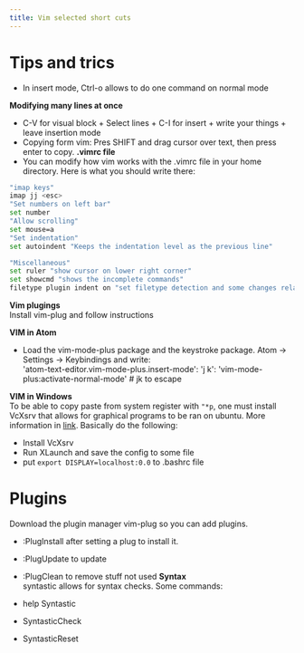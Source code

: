 ```yaml
---
title: Vim selected short cuts
---
```


# Tips and trics  
- In insert mode, Ctrl-o allows to do one command on normal mode


**Modifying many lines at once**
- C-V for visual block + Select lines + C-I for insert + write your things + leave insertion mode
- Copying form vim: Pres SHIFT and drag cursor over text, then press enter to copy.
**.vimrc file**
- You can modify how vim works with the .vimrc file in your home directory. Here is what you should write there:  
```bash
"imap keys"
imap jj <esc>
"Set numbers on left bar"
set number
"Allow scrolling"
set mouse=a
"Set indentation"
set autoindent "Keeps the indentation level as the previous line"

"Miscellaneous"
set ruler "show cursor on lower right corner"
set showcmd "shows the incomplete commands"
filetype plugin indent on "set filetype detection and some changes related to that"
```

**Vim plugings**  
Install vim-plug and follow instructions

**VIM in Atom**  
- Load the vim-mode-plus package and the keystroke package.
Atom -> Settings -> Keybindings and write:  
'atom-text-editor.vim-mode-plus.insert-mode':
  'j k': 'vim-mode-plus:activate-normal-mode' # jk to escape

**VIM in Windows**  
To be able to copy paste from system register with `"*p`, one must install VcXsrv that allows for graphical programs to be ran on ubuntu. More information in [link](https://superuser.com/questions/1291425/windows-subsystem-linux-make-vim-use-the-clipboard). Basically do the following:  

- Install VcXsrv  
- Run XLaunch and save the config to some file  
- put `export DISPLAY=localhost:0.0` to .bashrc file

# Plugins  
Download the plugin manager vim-plug so you can add plugins.
- :PlugInstall after setting a plug to install it.
- :PlugUpdate to update
- :PlugClean to remove stuff not used
**Syntax**  
syntastic allows for syntax checks. Some commands:  

- help Syntastic  
- SyntasticCheck  
- SyntasticReset
